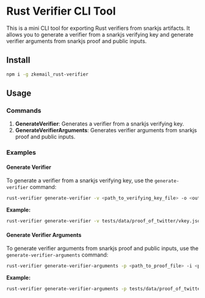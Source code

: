 # Rust Verifier CLI Tool

This is a mini CLI tool for exporting Rust verifiers from snarkjs artifacts. It allows you to generate a verifier from a snarkjs verifying key and generate verifier arguments from snarkjs proof and public inputs.

## Install

```bash
npm i -g zkemail_rust-verifier
```

## Usage

### Commands

1. **GenerateVerifier**: Generates a verifier from a snarkjs verifying key.
2. **GenerateVerifierArguments**: Generates verifier arguments from snarkjs proof and public inputs.

### Examples

#### Generate Verifier

To generate a verifier from a snarkjs verifying key, use the `generate-verifier` command:

```sh
rust-verifier generate-verifier -v <path_to_verifying_key_file> -o <output_file_path>
```

**Example:**

```sh
rust-verifier generate-verifier -v tests/data/proof_of_twitter/vkey.json -o verifier.rs
```

#### Generate Verifier Arguments

To generate verifier arguments from snarkjs proof and public inputs, use the `generate-verifier-arguments` command:

```sh
rust-verifier generate-verifier-arguments -p <path_to_proof_file> -i <path_to_public_inputs_file>
```

**Example:**

```sh
rust-verifier generate-verifier-arguments -p tests/data/proof_of_twitter/proof.json -i tests/data/proof_of_twitter/public.json
```

